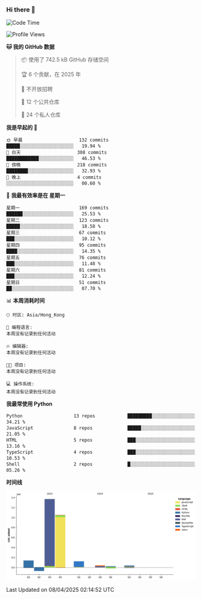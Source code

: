 ### Hi there 👋

<!--
**Mrzqd/Mrzqd** is a ✨ _special_ ✨ repository because its `README.md` (this file) appears on your GitHub profile.

Here are some ideas to get you started:

- 🔭 I’m currently working on ...
- 🌱 I’m currently learning ...
- 👯 I’m looking to collaborate on ...
- 🤔 I’m looking for help with ...
- 💬 Ask me about ...
- 📫 How to reach me: ...
- 😄 Pronouns: ...
- ⚡ Fun fact: ...
-->
<!--START_SECTION:waka-->
![Code Time](http://img.shields.io/badge/Code%20Time-260%20hrs%2011%20mins-blue)

![Profile Views](http://img.shields.io/badge/%E4%B8%AA%E4%BA%BA%E8%B5%84%E6%96%99%E8%A7%82%E7%9C%8B%E6%AC%A1%E6%95%B0-4-blue)

**🐱 我的 GitHub 数据** 

> 📦  使用了 742.5 kB GitHub 存储空间 
 > 
> 🏆 6 个贡献，在 2025 年
 > 
> 🚫 不开放招聘
 > 
> 📜 12 个公共仓库 
 > 
> 🔑 24 个私人仓库 
 > 
**我是早起的 🐤** 

```text
🌞 早晨                     132 commits         █████░░░░░░░░░░░░░░░░░░░░   19.94 % 
🌆 白天                     308 commits         ████████████░░░░░░░░░░░░░   46.53 % 
🌃 傍晚                     218 commits         ████████░░░░░░░░░░░░░░░░░   32.93 % 
🌙 晚上                     4 commits           ░░░░░░░░░░░░░░░░░░░░░░░░░   00.60 % 
```
📅 **我最有效率是在 星期一** 

```text
星期一                      169 commits         ██████░░░░░░░░░░░░░░░░░░░   25.53 % 
星期二                      123 commits         █████░░░░░░░░░░░░░░░░░░░░   18.58 % 
星期三                      67 commits          ███░░░░░░░░░░░░░░░░░░░░░░   10.12 % 
星期四                      95 commits          ████░░░░░░░░░░░░░░░░░░░░░   14.35 % 
星期五                      76 commits          ███░░░░░░░░░░░░░░░░░░░░░░   11.48 % 
星期六                      81 commits          ███░░░░░░░░░░░░░░░░░░░░░░   12.24 % 
星期日                      51 commits          ██░░░░░░░░░░░░░░░░░░░░░░░   07.70 % 
```


📊 **本周消耗时间** 

```text
🕑︎ 时区: Asia/Hong_Kong

💬 编程语言: 
本周没有记录到任何活动

🔥 编辑器: 
本周没有记录到任何活动

🐱‍💻 项目: 
本周没有记录到任何活动

💻 操作系统: 
本周没有记录到任何活动
```

**我最常使用 Python** 

```text
Python                   13 repos            █████████░░░░░░░░░░░░░░░░   34.21 % 
JavaScript               8 repos             █████░░░░░░░░░░░░░░░░░░░░   21.05 % 
HTML                     5 repos             ███░░░░░░░░░░░░░░░░░░░░░░   13.16 % 
TypeScript               4 repos             ███░░░░░░░░░░░░░░░░░░░░░░   10.53 % 
Shell                    2 repos             █░░░░░░░░░░░░░░░░░░░░░░░░   05.26 % 
```



**时间线**

![Lines of Code chart](https://raw.githubusercontent.com/Mrzqd/Mrzqd/main/assets/bar_graph.png)


 Last Updated on 08/04/2025 02:14:52 UTC
<!--END_SECTION:waka-->

